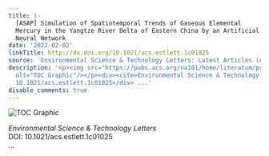 ```yaml
---
title: |-
  [ASAP] Simulation of Spatiotemporal Trends of Gaseous Elemental
  Mercury in the Yangtze River Delta of Eastern China by an Artificial
  Neural Network
date: '2022-02-02'
linkTitle: http://dx.doi.org/10.1021/acs.estlett.1c01025
source: 'Environmental Science & Technology Letters: Latest Articles (ACS Publications)'
description: '<p><img src="https://pubs.acs.org/na101/home/literatum/publisher/achs/journals/content/estlcu/0/estlcu.ahead-of-print/acs.estlett.1c01025/20220202/images/medium/ez1c01025_0004.gif"
  alt="TOC Graphic"/></p><div><cite>Environmental Science & Technology Letters</cite></div><div>DOI:
  10.1021/acs.estlett.1c01025</div> ...'
disable_comments: true
---
```

<p><img src="https://pubs.acs.org/na101/home/literatum/publisher/achs/journals/content/estlcu/0/estlcu.ahead-of-print/acs.estlett.1c01025/20220202/images/medium/ez1c01025_0004.gif" alt="TOC Graphic"/></p><div><cite>Environmental Science & Technology Letters</cite></div><div>DOI: 10.1021/acs.estlett.1c01025</div> ...